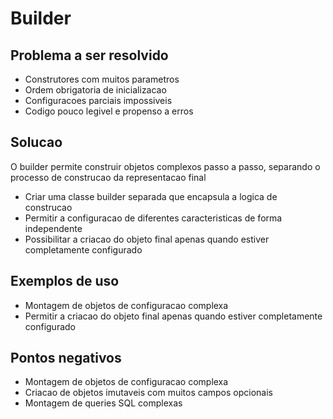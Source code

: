 # Builder

## Problema a ser resolvido

- Construtores com muitos parametros
- Ordem obrigatoria de inicializacao
- Configuracoes parciais impossiveis
- Codigo pouco legivel e propenso a erros

## Solucao 

O builder permite construir objetos complexos passo a passo, separando o processo de construcao da representacao final

- Criar uma classe builder separada que encapsula a logica de construcao
- Permitir a configuracao de diferentes caracteristicas de forma independente
- Possibilitar a criacao do objeto final apenas quando estiver completamente configurado


## Exemplos de uso

- Montagem de objetos de configuracao complexa
- Permitir a criacao do objeto final apenas quando estiver completamente configurado 

## Pontos negativos

- Montagem de objetos de configuracao complexa 
- Criacao de objetos imutaveis com muitos campos opcionais
- Montagem de queries SQL complexas 

